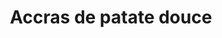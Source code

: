 ---
uuid: 2b15a2fa-a3b6-4136-97f0-76b5e75c7d66
title: Accras de patate douce
draft: false
layout: recettes
type: plat
categories:
  - Friture
regime:
  - vegetarien
region: Antilles
saison:
  - ete
cuisson: Oui
temperature: Chaud
plate: 100
check: Oui
checkAlwaysOk: false
ingredients:
  legumes:
    - title: Citron jaune
      quantite: 2
      unit: Kg
    - title: Echalote
      quantite: 1.5
      unit: Kg
    - title: Oignon
      quantite: 2
      unit: Kg
    - title: Patates douces
      quantite: 4
      unit: Kg
  sec: []
  lof:
    - title: lait de soja
      quantite: 1
      unit: litre
    - title: Levure chimique
      quantite: 100
      unit: grammes
    - title: huile de friture
      quantite: 10
      unit: litre
    - title: Oeuf
      quantite: 24
      unit: unité
    - title: Farine de blé
      quantite: 3
      unit: Kg
  sucres:
    - title: Jus de citron
      quantite: 500
      unit: ml
  epices:
    - title: Persil frais
      quantite: 1
      unit: bottes
    - title: tabasco
      quantite: 5
      unit: ml
      commentaire: au gout
    - title: Piment oiseau
      quantite: 2
      unit: grammes
      commentaire: attention, très fort
materiel:
  - Friteuse
  - Marmitte
preparation: >-
  * Faire bouillir les patates douces pour en faire un purée bien sèche.
  Eplucher entre bouillon et écrasement.

  * Faire suer oignons, échalotes coupés en petite dans huile puis déglacer au jus de citron

  * Mélanger le tout. Mélanger le piment à l'oeil, faire gaffe au bon dosage !

  * La pate ne doit pas être trop liquide, hop passer en friture
publishDate: 2024-05-28T11:09:00.000Z
---